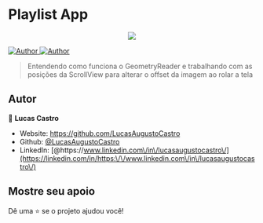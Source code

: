 <h1>Playlist App</h1>
<p align="center">
  
  <img src=".github/playlist_app.gif">
</p>
<p>
  
  <a href="https://github.com/LucasAugustoCastro" target="_blank">
    <img alt="Author" src="https://img.shields.io/badge/author-LucasAugustoCastro-CF0000?style=flat-square" />
  </a>
  <a href="#" target="_blank">
    <img alt="Author" src="https://img.shields.io/github/languages/count/LucasAugustoCastro/PlaylistApp?color=%23D54F44&style=flat-square" />
  </a>
</p>
 
>Entendendo como funciona o GeometryReader e trabalhando com as posições da ScrollView para alterar o offset da imagem ao rolar a tela


## Autor

👤 **Lucas Castro**

* Website: https://github.com/LucasAugustoCastro
* Github: [@LucasAugustoCastro](https://github.com/LucasAugustoCastro)
* LinkedIn: [@https:\/\/www.linkedin.com\/in\/lucasaugustocastro\/](https://linkedin.com/in/https:\/\/www.linkedin.com\/in\/lucasaugustocastro\/)

## Mostre seu apoio

Dê uma ⭐️ se o projeto ajudou você!
